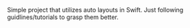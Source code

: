Simple project that utilizes auto layouts in Swift. Just following guidlines/tutorials to grasp them better. 
